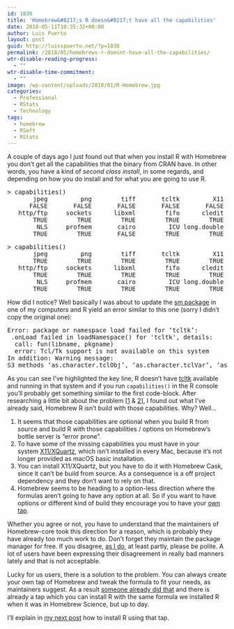 ```yaml
---
id: 1830
title: 'Homebrew&#8217;s R doesn&#8217;t have all the capabilities'
date: 2018-05-11T10:35:32+00:00
author: Luis Puerto
layout: post
guid: http://luisspuerto.net/?p=1830
permalink: /2018/05/homebrews-r-doesnt-have-all-the-capabilities/
wtr-disable-reading-progress:
  - ""
wtr-disable-time-commitment:
  - ""
image: /wp-content/uploads/2018/01/R-Homebrew.jpg
categories:
  - Professional
  - RStats
  - Technology
tags:
  - homebrew
  - RSoft
  - RStats
---
```

A couple of days ago I just found out that when you install R with Homebrew you don&#8217;t get all the capabilities that the binary from CRAN have. In other words, you have a kind of _second class install_, in some regards, and depending on how you do install and for what you are going to use R.

<pre class="lang:r decode:true" title="Capabilities on R Homebrew:">&gt; capabilities()
       jpeg         png        tiff       tcltk         X11        aqua
      FALSE       FALSE       FALSE       FALSE       FALSE        TRUE
   http/ftp     sockets      libxml        fifo      cledit       iconv
       TRUE        TRUE        TRUE        TRUE        TRUE        TRUE
        NLS     profmem       cairo         ICU long.double     libcurl
       TRUE        TRUE       FALSE        TRUE        TRUE        TRUE</pre>

<pre class="lang:r decode:true" title="Capabilities on R CRAN">&gt; capabilities()
       jpeg         png        tiff       tcltk         X11        aqua    
       TRUE        TRUE        TRUE        TRUE        TRUE        TRUE
   http/ftp     sockets      libxml        fifo      cledit       iconv
       TRUE        TRUE        TRUE        TRUE        TRUE        TRUE
        NLS     profmem       cairo         ICU long.double     libcurl
       TRUE        TRUE        TRUE        TRUE        TRUE        TRUE</pre>

How did I notice? Well basically I was about to update the [sm package](https://cran.r-project.org/web/packages/sm/) in one of my computers and R yield an error similar to this one (sorry I didn&#8217;t copy the original one):

<pre class="wrap:true lang:r mark:4 decode:true" title="tcltk error">Error: package or namespace load failed for ‘tcltk’:
 .onLoad failed in loadNamespace() for 'tcltk', details:
  call: fun(libname, pkgname)
  error: Tcl/Tk support is not available on this system
In addition: Warning message:
S3 methods ‘as.character.tclObj’, ‘as.character.tclVar’, ‘as.double.tclObj’, ‘as.integer.tclObj’, ‘as.logical.tclObj’, ‘as.raw.tclObj’, ‘print.tclObj’, ‘[[.tclArray’, ‘[[&lt;-.tclArray’, ‘$.tclArray’, ‘$&lt;-.tclArray’, ‘names.tclArray’, ‘names&lt;-.tclArray’, ‘length.tclArray’, ‘length&lt;-.tclArray’, ‘tclObj.tclVar’, ‘tclObj&lt;-.tclVar’, ‘tclvalue.default’, ‘tclvalue.tclObj’, ‘tclvalue.tclVar’, ‘tclvalue&lt;-.default’, ‘tclvalue&lt;-.tclVar’, ‘close.tkProgressBar’ were declared in NAMESPACE but not found</pre>

As you can see I&#8217;ve highlighted the key line, R doesn&#8217;t have [tcltk](https://en.wikipedia.org/wiki/Tcl) available and running in that system and if you run `capabilities()` in the R console you&#8217;ll probably get something similar to the first code-block. After researching a little bit about the problem [[1](https://discourse.brew.sh/t/r-installs-on-high-sierra-without-tcl-tk-support/1190) & [2](https://discourse.brew.sh/t/r-bottle-options-graphics-capabilities/1785/10)], I found out what I&#8217;ve already said, Homebrew R isn&#8217;t build with those capabilities. Why? Well&#8230;

  1. It seems that those capabilities are optional when you build R from source and build R with those capabilities / options on Homebrew&#8217;s bottle server is &#8220;error prone&#8221;.
  2. To have some of the missing capabilities you must have in your system [X11/XQuartz](https://www.xquartz.org), which isn&#8217;t installed in every Mac, because it&#8217;s not longer provided as macOS basic installation.
  3. You can install X11/XQuartz, but you have to do it with Homebrew Cask, since it can&#8217;t be build from source. As a consequence is a off project dependency and they don&#8217;t want to rely on that.
  4. Homebrew seems to be heading to a option-less direction where the formulas aren&#8217;t going to have any option at all. So if you want to have options or different kind of build they encourage you to have your [own tap](https://docs.brew.sh/How-to-Create-and-Maintain-a-Tap.html).

Whether you agree or not, you have to understand that the maintainers of Homebrew-core took this direction for a reason, which is probably they have already too much work to do. Don&#8217;t forget they maintain the package manager for free. If you disagree, [as I do](https://discourse.brew.sh/t/r-bottle-options-graphics-capabilities/1785/9?u=luisspuerto), at least partly, please be polite. A lot of users have been expressing their disagreement in really bad manners lately and that is not acceptable.

Lucky for us users, there is a solution to the problem. You can always create your own tap of Homebrew and tweak the formula to fit your needs, as maintainers suggest. As a result [someone already did that](https://discourse.brew.sh/t/r-installs-on-high-sierra-without-tcl-tk-support/1190/16?u=luisspuerto) and there is already a tap which you can install R with the same formula we installed R when it was in Homebrew Science, but up to day.

I&#8217;ll explain in [my next post](https://wp.me/p8vFcV-tC) how to install R using that tap.

&nbsp;
